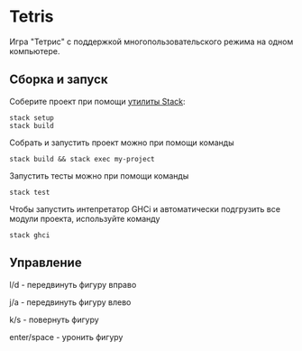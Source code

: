 # Tetris

Игра "Тетрис" с поддержкой многопользовательского режима на одном компьютере.

## Сборка и запуск

Соберите проект при помощи [утилиты Stack](https://www.haskellstack.org):

```
stack setup
stack build
```

Собрать и запустить проект можно при помощи команды

```
stack build && stack exec my-project
```

Запустить тесты можно при помощи команды

```
stack test
```

Чтобы запустить интепретатор GHCi и автоматически подгрузить все модули проекта, используйте команду

```
stack ghci
```
## Управление

l/d - передвинуть фигуру вправо

j/a - передвинуть фигуру влево

k/s - повернуть фигуру

enter/space - уронить фигуру


